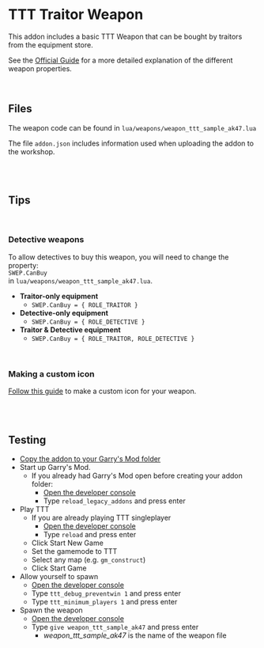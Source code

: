 # TTT Traitor Weapon

This addon includes a basic TTT Weapon that can be bought by traitors from the equipment store.

See the [Official Guide](http://ttt.badking.net/custom-weapon-guide) for a more detailed explanation of the different weapon properties.

<br>

## Files

The weapon code can be found in `lua/weapons/weapon_ttt_sample_ak47.lua`

The file `addon.json` includes information used when uploading the addon to the workshop.

<br>
<br>

## Tips

<br>

### Detective weapons
To allow detectives to buy this weapon, you will need to change the property:<br>
`SWEP.CanBuy`<br>
in `lua/weapons/weapon_ttt_sample_ak47.lua`.

* **Traitor-only equipment**
    * `SWEP.CanBuy = { ROLE_TRAITOR }`
* **Detective-only equipment**
    * `SWEP.CanBuy = { ROLE_DETECTIVE }`
* **Traitor & Detective equipment**
    * `SWEP.CanBuy = { ROLE_TRAITOR, ROLE_DETECTIVE }`

<br>

### Making a custom icon
[Follow this guide](https://github.com/BadgerCode/TTT-Developer-Resources/tree/master/weapons/icons#custom-weapon-icons) to make a custom icon for your weapon.


<br>
<br>


## Testing
* [Copy the addon to your Garry's Mod folder](https://github.com/BadgerCode/GMod-Addon-Samples#usage)
* Start up Garry's Mod.
    * If you already had Garry's Mod open before creating your addon folder:
        * [Open the developer console](https://steamcommunity.com/sharedfiles/filedetails/?id=627640216)
        * Type `reload_legacy_addons` and press enter
* Play TTT
    * If you are already playing TTT singleplayer
        * [Open the developer console](https://steamcommunity.com/sharedfiles/filedetails/?id=627640216)
        * Type `reload` and press enter
    * Click Start New Game
    * Set the gamemode to TTT
    * Select any map (e.g. `gm_construct`)
    * Click Start Game
* Allow yourself to spawn
    * [Open the developer console](https://steamcommunity.com/sharedfiles/filedetails/?id=627640216)
    * Type `ttt_debug_preventwin 1` and press enter
    * Type `ttt_minimum_players 1` and press enter
* Spawn the weapon
    * [Open the developer console](https://steamcommunity.com/sharedfiles/filedetails/?id=627640216)
    * Type `give weapon_ttt_sample_ak47` and press enter
        * _weapon_ttt_sample_ak47_ is the name of the weapon file

